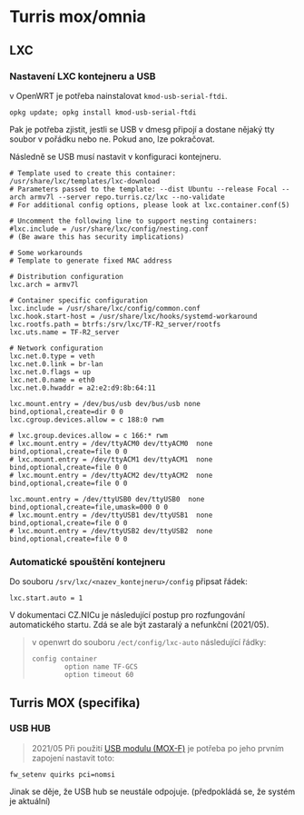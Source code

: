 # Turris mox/omnia

## LXC
### Nastavení LXC kontejneru a USB

v OpenWRT je potřeba nainstalovat `kmod-usb-serial-ftdi`. 

```
opkg update; opkg install kmod-usb-serial-ftdi
```
Pak je potřeba zjistit, jestli se USB v dmesg připojí a dostane nějaký tty soubor v pořádku nebo ne. Pokud ano, lze pokračovat. 

Následně se USB musí nastavit v konfiguraci kontejneru. 
```
# Template used to create this container: /usr/share/lxc/templates/lxc-download
# Parameters passed to the template: --dist Ubuntu --release Focal --arch armv7l --server repo.turris.cz/lxc --no-validate
# For additional config options, please look at lxc.container.conf(5)

# Uncomment the following line to support nesting containers:
#lxc.include = /usr/share/lxc/config/nesting.conf
# (Be aware this has security implications)

# Some workarounds
# Template to generate fixed MAC address

# Distribution configuration
lxc.arch = armv7l

# Container specific configuration
lxc.include = /usr/share/lxc/config/common.conf
lxc.hook.start-host = /usr/share/lxc/hooks/systemd-workaround
lxc.rootfs.path = btrfs:/srv/lxc/TF-R2_server/rootfs
lxc.uts.name = TF-R2_server

# Network configuration
lxc.net.0.type = veth
lxc.net.0.link = br-lan
lxc.net.0.flags = up
lxc.net.0.name = eth0
lxc.net.0.hwaddr = a2:e2:d9:8b:64:11

lxc.mount.entry = /dev/bus/usb dev/bus/usb none bind,optional,create=dir 0 0
lxc.cgroup.devices.allow = c 188:0 rwm

# lxc.group.devices.allow = c 166:* rwm
# lxc.mount.entry = /dev/ttyACM0 dev/ttyACM0  none bind,optional,create=file 0 0
# lxc.mount.entry = /dev/ttyACM1 dev/ttyACM1  none bind,optional,create=file 0 0
# lxc.mount.entry = /dev/ttyACM2 dev/ttyACM2  none bind,optional,create=file 0 0

lxc.mount.entry = /dev/ttyUSB0 dev/ttyUSB0  none bind,optional,create=file,umask=000 0 0
# lxc.mount.entry = /dev/ttyUSB1 dev/ttyUSB1  none bind,optional,create=file 0 0
# lxc.mount.entry = /dev/ttyUSB2 dev/ttyUSB2  none bind,optional,create=file 0 0
```


### Automatické spouštění kontejneru
Do souboru `/srv/lxc/<nazev_kontejneru>/config` připsat řádek:
```
lxc.start.auto = 1
```

V dokumentaci CZ.NICu je následující postup pro rozfungování automatického startu. Zdá se ale být zastaralý a nefunkční (2021/05). 
> v openwrt do souboru `/ect/config/lxc-auto` následující řádky:
> ```
> config container
>         option name TF-GCS
>         option timeout 60
> ```


## Turris MOX (specifika)

### USB HUB
> 2021/05
Při použití [USB modulu (MOX-F)](https://doc.turris.cz/doc/cs/howto/mox/mox-f-usb) je potřeba po jeho prvním zapojení nastavit toto: 
```
fw_setenv quirks pci=nomsi
```

Jinak se děje, že USB hub se neustále odpojuje. (předpokládá se, že systém je aktuální)
